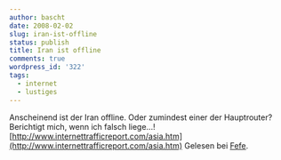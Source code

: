 ```yaml
---
author: bascht
date: 2008-02-02
slug: iran-ist-offline
status: publish
title: Iran ist offline
comments: true
wordpress_id: '322'
tags:
  - internet
  - lustiges
---
```


Anscheinend ist der Iran offline. Oder zumindest einer der
Hauptrouter? Berichtigt mich, wenn ich falsch liege...!
[http://www.internettrafficreport.com/asia.htm](http://www.internettrafficreport.com/asia.htm)
Gelesen bei [Fefe](http://blog.fefe.de/?ts=b95d6e96).

